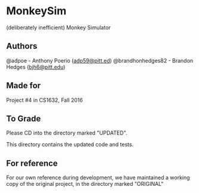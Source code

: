 # MonkeySim
(deliberately inefficient) Monkey Simulator

## Authors
@adpoe - Anthony Poerio (adp59@pitt.ed)
@brandhonhedges82 - Brandon Hedges (bjh6@pitt.edu)

## Made for
Project #4 in CS1632, Fall 2016

## To Grade
Please CD into the directory marked "UPDATED".

This directory contains the updated code and tests.

## For reference
For our own reference during development, we have maintained a working copy of the original project, in the directory marked "ORIGINAL"
